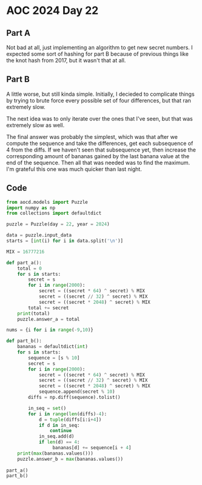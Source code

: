 # AOC 2024 Day 22

## Part A

Not bad at all, just implementing an algorithm to get new secret numbers. I expected some sort of hashing for part B because of previous things like the knot hash from 2017, but it wasn't that at all. 

## Part B

A little worse, but still kinda simple. Initially, I decieded to complicate things by trying to brute force every possible set of four differences, but that ran extremely slow.

The next idea was to only iterate over the ones that I've seen, but that was extremely slow as well.

The final answer was probably the simplest, which was that after we compute the sequence and take the differences, get each subsequence of 4 from the diffs. If we haven't seen that subsequence yet, then increase the corresponding amount of bananas gained by the last banana value at the end of the sequence. Then all that was needed was to find the maximum. I'm grateful this one was much quicker than last night. 

## Code

```python
from aocd.models import Puzzle
import numpy as np
from collections import defaultdict

puzzle = Puzzle(day = 22, year = 2024)

data = puzzle.input_data
starts = [int(i) for i in data.split('\n')]

MIX = 16777216

def part_a():
    total = 0
    for s in starts:
        secret = s
        for i in range(2000):
            secret = ((secret * 64) ^ secret) % MIX
            secret = ((secret // 32) ^ secret) % MIX
            secret = ((secret * 2048) ^ secret) % MIX
        total += secret
    print(total)
    puzzle.answer_a = total

nums = {i for i in range(-9,10)}

def part_b():
    bananas = defaultdict(int)
    for s in starts:
        sequence = [s % 10]
        secret = s
        for i in range(2000):
            secret = ((secret * 64) ^ secret) % MIX
            secret = ((secret // 32) ^ secret) % MIX
            secret = ((secret * 2048) ^ secret) % MIX
            sequence.append(secret % 10)
        diffs = np.diff(sequence).tolist()

        in_seq = set()
        for i in range(len(diffs)-4):
            d = tuple(diffs[i:i+4])
            if d in in_seq:
                continue
            in_seq.add(d)
            if len(d) == 4:
                 bananas[d] += sequence[i + 4]
    print(max(bananas.values()))
    puzzle.answer_b = max(bananas.values())
    
part_a()
part_b()
```